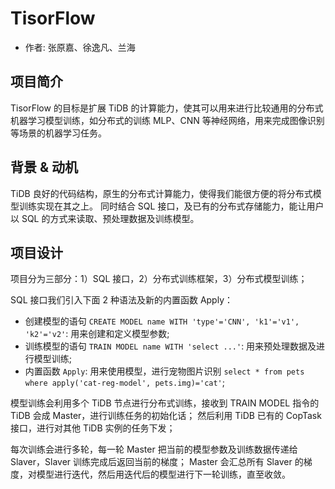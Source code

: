 # TisorFlow

+ 作者: 张原嘉、徐逸凡、兰海

## 项目简介
TisorFlow 的目标是扩展 TiDB 的计算能力，使其可以用来进行比较通用的分布式机器学习模型训练，如分布式的训练 MLP、CNN 等神经网络，用来完成图像识别等场景的机器学习任务。

## 背景 & 动机
TiDB 良好的代码结构，原生的分布式计算能力，使得我们能很方便的将分布式模型训练实现在其之上。
同时结合 SQL 接口，及已有的分布式存储能力，能让用户以 SQL 的方式来读取、预处理数据及训练模型。

## 项目设计
项目分为三部分：1）SQL 接口，2）分布式训练框架，3）分布式模型训练；

SQL 接口我们引入下面 2 种语法及新的内置函数 Apply：
+ 创建模型的语句 `CREATE MODEL name WITH 'type'='CNN', 'k1'='v1', 'k2'='v2'`: 用来创建和定义模型参数;
+ 训练模型的语句 `TRAIN MODEL name WITH 'select ...'`: 用来预处理数据及进行模型训练;
+ 内置函数 `Apply`: 用来使用模型，进行宠物图片识别 `select * from pets where apply('cat-reg-model', pets.img)='cat'`;

模型训练会利用多个 TiDB 节点进行分布式训练，接收到 TRAIN MODEL 指令的 TiDB 会成 Master，进行训练任务的初始化话；
然后利用 TiDB 已有的 CopTask 接口，进行对其他 TiDB 实例的任务下发；

每次训练会进行多轮，每一轮 Master 把当前的模型参数及训练数据传递给 Slaver，Slaver 训练完成后返回当前的梯度；
Master 会汇总所有 Slaver 的梯度，对模型进行迭代，然后用迭代后的模型进行下一轮训练，直至收敛。
